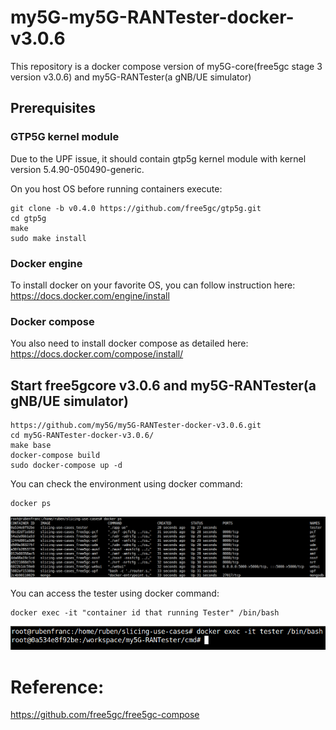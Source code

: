# my5G-my5G-RANTester-docker-v3.0.6
This repository is a docker compose version of my5G-core(free5gc stage 3 version v3.0.6) and my5G-RANTester(a gNB/UE simulator)

## Prerequisites

### GTP5G kernel module

Due to the UPF issue, it should contain gtp5g kernel module with kernel version 5.4.90-050490-generic.

On you host OS before running containers execute:

```
git clone -b v0.4.0 https://github.com/free5gc/gtp5g.git
cd gtp5g
make
sudo make install
```

### Docker engine

To install docker on your favorite OS, you can follow instruction here: https://docs.docker.com/engine/install

### Docker compose

You also need to install docker compose as detailed here: https://docs.docker.com/compose/install/

## Start free5gcore v3.0.6 and my5G-RANTester(a gNB/UE simulator)

```
https://github.com/my5G/my5G-RANTester-docker-v3.0.6.git
cd my5G-RANTester-docker-v3.0.6/
make base
docker-compose build
sudo docker-compose up -d
```

You can check the environment using docker command:

```
docker ps
```

<div align="left">
<img src="images/dockerPs.png" >
</div>


You can access the tester using docker command:
```
docker exec -it "container id that running Tester" /bin/bash
```

<div align="left">
<img src="images/EnteringTester.png" >
</div>

# Reference:
https://github.com/free5gc/free5gc-compose
